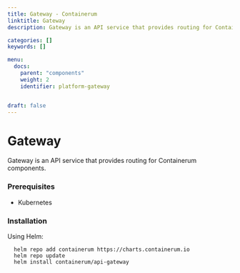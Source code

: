 ```yaml
---
title: Gateway - Containerum
linktitle: Gateway
description: Gateway is an API service that provides routing for Containerum components.

categories: []
keywords: []

menu:
  docs:
    parent: "components"
    weight: 2
    identifier: platform-gateway


draft: false
---
```


# Gateway
Gateway is an API service that provides routing for Containerum components.

### Prerequisites

- Kubernetes

### Installation

Using Helm:

```
  helm repo add containerum https://charts.containerum.io
  helm repo update
  helm install containerum/api-gateway
  ```
